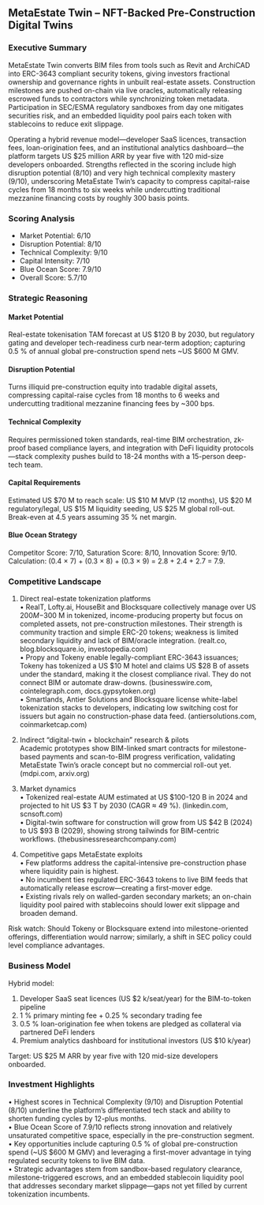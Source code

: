 ## MetaEstate Twin – NFT-Backed Pre-Construction Digital Twins

### Executive Summary
MetaEstate Twin converts BIM files from tools such as Revit and ArchiCAD into ERC-3643 compliant security tokens, giving investors fractional ownership and governance rights in unbuilt real-estate assets. Construction milestones are pushed on-chain via live oracles, automatically releasing escrowed funds to contractors while synchronizing token metadata. Participation in SEC/ESMA regulatory sandboxes from day one mitigates securities risk, and an embedded liquidity pool pairs each token with stablecoins to reduce exit slippage.

Operating a hybrid revenue model—developer SaaS licences, transaction fees, loan-origination fees, and an institutional analytics dashboard—the platform targets US $25 million ARR by year five with 120 mid-size developers onboarded. Strengths reflected in the scoring include high disruption potential (8/10) and very high technical complexity mastery (9/10), underscoring MetaEstate Twin’s capacity to compress capital-raise cycles from 18 months to six weeks while undercutting traditional mezzanine financing costs by roughly 300 basis points.

### Scoring Analysis
- Market Potential: 6/10  
- Disruption Potential: 8/10  
- Technical Complexity: 9/10  
- Capital Intensity: 7/10  
- Blue Ocean Score: 7.9/10  
- Overall Score: 5.7/10  

### Strategic Reasoning

#### Market Potential
Real-estate tokenisation TAM forecast at US $120 B by 2030, but regulatory gating and developer tech-readiness curb near-term adoption; capturing 0.5 % of annual global pre-construction spend nets ~US $600 M GMV.

#### Disruption Potential
Turns illiquid pre-construction equity into tradable digital assets, compressing capital-raise cycles from 18 months to 6 weeks and undercutting traditional mezzanine financing fees by ~300 bps.

#### Technical Complexity
Requires permissioned token standards, real-time BIM orchestration, zk-proof based compliance layers, and integration with DeFi liquidity protocols—stack complexity pushes build to 18-24 months with a 15-person deep-tech team.

#### Capital Requirements
Estimated US $70 M to reach scale: US $10 M MVP (12 months), US $20 M regulatory/legal, US $15 M liquidity seeding, US $25 M global roll-out. Break-even at 4.5 years assuming 35 % net margin.

#### Blue Ocean Strategy
Competitor Score: 7/10, Saturation Score: 8/10, Innovation Score: 9/10. Calculation: (0.4 × 7) + (0.3 × 8) + (0.3 × 9) = 2.8 + 2.4 + 2.7 = 7.9.

### Competitive Landscape
1. Direct real-estate tokenization platforms  
   • RealT, Lofty.ai, HouseBit and Blocksquare collectively manage over US $200 M-$300 M in tokenized, income-producing property but focus on completed assets, not pre-construction milestones. Their strength is community traction and simple ERC-20 tokens; weakness is limited secondary liquidity and lack of BIM/oracle integration. (realt.co, blog.blocksquare.io, investopedia.com)  
   • Propy and Tokeny enable legally-compliant ERC-3643 issuances; Tokeny has tokenized a US $10 M hotel and claims US $28 B of assets under the standard, making it the closest compliance rival. They do not connect BIM or automate draw-downs. (businesswire.com, cointelegraph.com, docs.gypsytoken.org)  
   • Smartlands, Antier Solutions and Blocksquare license white-label tokenization stacks to developers, indicating low switching cost for issuers but again no construction-phase data feed. (antiersolutions.com, coinmarketcap.com)

2. Indirect “digital-twin + blockchain” research & pilots  
   Academic prototypes show BIM-linked smart contracts for milestone-based payments and scan-to-BIM progress verification, validating MetaEstate Twin’s oracle concept but no commercial roll-out yet. (mdpi.com, arxiv.org)

3. Market dynamics  
   • Tokenized real-estate AUM estimated at US $100-120 B in 2024 and projected to hit US $3 T by 2030 (CAGR ≈ 49 %). (linkedin.com, scnsoft.com)  
   • Digital-twin software for construction will grow from US $42 B (2024) to US $93 B (2029), showing strong tailwinds for BIM-centric workflows. (thebusinessresearchcompany.com)

4. Competitive gaps MetaEstate exploits  
   • Few platforms address the capital-intensive pre-construction phase where liquidity pain is highest.  
   • No incumbent ties regulated ERC-3643 tokens to live BIM feeds that automatically release escrow—creating a first-mover edge.  
   • Existing rivals rely on walled-garden secondary markets; an on-chain liquidity pool paired with stablecoins should lower exit slippage and broaden demand.

Risk watch: Should Tokeny or Blocksquare extend into milestone-oriented offerings, differentiation would narrow; similarly, a shift in SEC policy could level compliance advantages.

### Business Model
Hybrid model:  
1. Developer SaaS seat licences (US $2 k/seat/year) for the BIM-to-token pipeline  
2. 1 % primary minting fee + 0.25 % secondary trading fee  
3. 0.5 % loan-origination fee when tokens are pledged as collateral via partnered DeFi lenders  
4. Premium analytics dashboard for institutional investors (US $10 k/year)  

Target: US $25 M ARR by year five with 120 mid-size developers onboarded.

### Investment Highlights
• Highest scores in Technical Complexity (9/10) and Disruption Potential (8/10) underline the platform’s differentiated tech stack and ability to shorten funding cycles by 12-plus months.  
• Blue Ocean Score of 7.9/10 reflects strong innovation and relatively unsaturated competitive space, especially in the pre-construction segment.  
• Key opportunities include capturing 0.5 % of global pre-construction spend (~US $600 M GMV) and leveraging a first-mover advantage in tying regulated security tokens to live BIM data.  
• Strategic advantages stem from sandbox-based regulatory clearance, milestone-triggered escrows, and an embedded stablecoin liquidity pool that addresses secondary market slippage—gaps not yet filled by current tokenization incumbents.